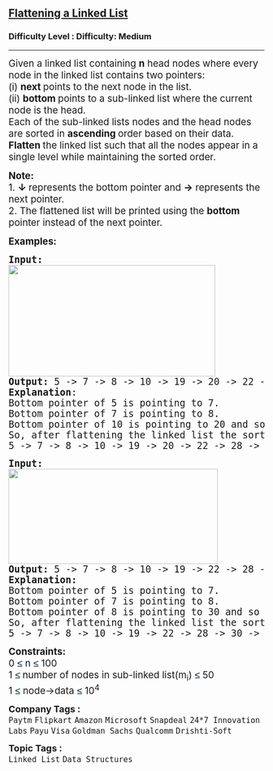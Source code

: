 <h2><a href="https://www.geeksforgeeks.org/problems/flattening-a-linked-list/1?page=1&category=Linked%20List&difficulty=Medium&sortBy=submissions">Flattening a Linked List</a></h2><h3>Difficulty Level : Difficulty: Medium</h3><hr><div class="problems_problem_content__Xm_eO"><p><span style="font-size: 14pt;">Given a linked list containing&nbsp;<strong>n</strong>&nbsp;head nodes where every node in the linked list contains two pointers:</span><br><span style="font-size: 14pt;">(i)&nbsp;<strong>next&nbsp;</strong>points to the next node in the list.</span><br><span style="font-size: 14pt;">(ii)&nbsp;<strong>bottom&nbsp;</strong>points to a sub-linked list where the current node is the head.</span><br><span style="font-size: 14pt;">Each of the sub-linked lists nodes and the head nodes are sorted in <strong>ascending </strong>order based on their data. <strong>F</strong><strong>latten </strong>the linked list such that all the nodes appear in a single level while maintaining the sorted order.</span></p>
<p><span style="font-size: 14pt;"><strong>Note:<br></strong>1. <strong>↓ </strong>represents the bottom pointer and <strong>→</strong>&nbsp;represents the next pointer.<br>2.&nbsp;The flattened list will be printed using the&nbsp;<strong>bottom</strong> pointer instead of the next pointer.</span></p>
<p><span style="font-size: 14pt;"><strong>Examples:</strong></span></p>
<pre><span style="font-size: 14pt;"><strong style="font-size: 14pt;">Input:<br><img src="https://media.geeksforgeeks.org/img-practice/prod/addEditProblem/700192/Web/Other/blobid0_1756383797.webp" width="407" height="219"><br></strong><strong style="font-size: 14pt;">Output:</strong><span style="font-size: 14pt;"> 5 -&gt; 7 -&gt; 8 -&gt; 10 -&gt; 19 -&gt; 20 -&gt; 22 -&gt; 28 -&gt; 40 -&gt; 45.<br></span><strong style="font-size: 14pt;">Explanation</strong><span style="font-size: 14pt;">: <br>Bottom pointer of 5 is pointing to 7.<br>Bottom pointer of 7 is pointing to 8.<br>Bottom pointer of 10 is pointing to 20 and so on.
So, after flattening the linked list the sorted list will be <br></span><span style="font-size: 18.6667px;">5 -&gt; 7 -&gt; 8 -&gt; 10 -&gt; 19 -&gt; 20 -&gt; 22 -&gt; 28 -&gt; 40 -&gt; 45.</span></span></pre>
<pre><span style="font-size: 14pt;"><strong style="font-size: 14pt;">Input:<br><img src="https://media.geeksforgeeks.org/img-practice/prod/addEditProblem/700192/Web/Other/blobid1_1756383851.webp" width="412" height="187"><br></strong><strong style="font-size: 14pt;">Output:</strong><span style="font-size: 14pt;"> 5 -&gt; 7 -&gt; 8 -&gt; 10 -&gt; 19 -&gt; 22 -&gt; 28 -&gt; 30 -&gt; 50<br></span><strong style="font-size: 14pt;">Explanation:<br></strong><span style="font-size: 14pt;">Bottom pointer of 5 is pointing to 7.<br>Bottom pointer of 7 is pointing to 8.<br>Bottom pointer of 8 is pointing to 30 and so on.<br></span><span style="font-size: 18.6667px;">So, after flattening the linked list the sorted list will be 
5 -&gt; 7 -&gt; 8 -&gt; 10 -&gt; 19 -&gt; 22 -&gt; 28 -&gt; 30 -&gt; 50.</span></span></pre>
<p><span style="font-size: 14pt;"><strong>Constraints:</strong></span><br><span style="font-size: 14pt;">0&nbsp;<span style="background-color: #ffffff; color: #001d35; font-family: 'Google Sans', Arial, sans-serif;">≤</span>&nbsp;n <span style="background-color: #ffffff; color: #001d35; font-family: 'Google Sans', Arial, sans-serif;">≤</span>&nbsp;100<br>1&nbsp;<span style="background-color: #ffffff; color: #001d35; font-family: 'Google Sans', Arial, sans-serif;">≤</span><strong>&nbsp;</strong>number of nodes in sub-linked list(m<sub>i</sub>)&nbsp;<span style="background-color: #ffffff; color: #001d35; font-family: 'Google Sans', Arial, sans-serif;">≤</span>&nbsp;50<br>1&nbsp;<span style="background-color: #ffffff; color: #001d35; font-family: 'Google Sans', Arial, sans-serif;">≤</span>&nbsp;node-&gt;data <span style="background-color: #ffffff; color: #001d35; font-family: 'Google Sans', Arial, sans-serif;">≤</span>&nbsp;10<sup>4</sup></span></p></div><p><span style=font-size:18px><strong>Company Tags : </strong><br><code>Paytm</code>&nbsp;<code>Flipkart</code>&nbsp;<code>Amazon</code>&nbsp;<code>Microsoft</code>&nbsp;<code>Snapdeal</code>&nbsp;<code>24*7 Innovation Labs</code>&nbsp;<code>Payu</code>&nbsp;<code>Visa</code>&nbsp;<code>Goldman Sachs</code>&nbsp;<code>Qualcomm</code>&nbsp;<code>Drishti-Soft</code>&nbsp;<br><p><span style=font-size:18px><strong>Topic Tags : </strong><br><code>Linked List</code>&nbsp;<code>Data Structures</code>&nbsp;
